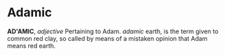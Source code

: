 # Adamic

**AD'AMIC**, _adjective_ Pertaining to Adam. _adamic_ earth, is the term given to common red clay, so called by means of a mistaken opinion that Adam means red earth.